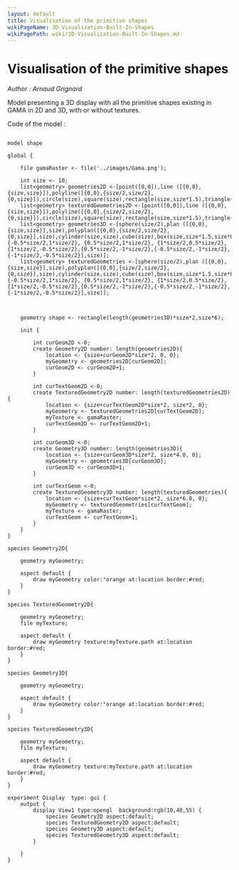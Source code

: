 ```yaml
---
layout: default
title: Visualisation of the primitive shapes
wikiPageName: 3D-Visualization-Built-In-Shapes
wikiPagePath: wiki/3D-Visualization-Built-In-Shapes.md
---
```

[//]: # (keyword|operator_plan)
[//]: # (keyword|operator_polyplan)
[//]: # (keyword|operator_cylinder)
[//]: # (keyword|operator_cube)
[//]: # (keyword|operator_box)
[//]: # (keyword|operator_pyramid)
[//]: # (keyword|operator_polyhedron)
[//]: # (keyword|operator_polyline)
[//]: # (keyword|operator_triangle)
[//]: # (keyword|operator_hexagon)
[//]: # (keyword|concept_3d)
[//]: # (keyword|concept_shape)
[//]: # (keyword|concept_texture)
# Visualisation of the primitive shapes


_Author : Arnaud Grignard_

Model presenting a 3D display with all the primitive shapes existing in GAMA in 2D and 3D, with or without textures. 


Code of the model : 

```

model shape   

global {
	
	file gamaRaster <- file('../images/Gama.png');
	
	int size <- 10;
	list<geometry> geometries2D <-[point([0,0]),line ([{0,0},{size,size}]),polyline([{0,0},{size/2,size/2},{0,size}]),circle(size),square(size),rectangle(size,size*1.5),triangle(size),hexagon(size)];
	list<geometry> texturedGeometries2D <-[point([0,0]),line ([{0,0},{size,size}]),polyline([{0,0},{size/2,size/2},{0,size}]),circle(size),square(size),rectangle(size,size*1.5),triangle(size),hexagon(size)];	
	list<geometry> geometries3D <-[sphere(size/2),plan ([{0,0},{size,size}],size),polyplan([{0,0},{size/2,size/2},{0,size}],size),cylinder(size,size),cube(size),box(size,size*1.5,size*0.5),pyramid(size),polyhedron([{-1*size/2,0.5*size/2}, {-0.5*size/2,1*size/2}, {0.5*size/2,1*size/2}, {1*size/2,0.5*size/2},{1*size/2,-0.5*size/2},{0.5*size/2,-1*size/2},{-0.5*size/2,-1*size/2},{-1*size/2,-0.5*size/2}],size)];
    list<geometry> texturedGeometries <-[sphere(size/2),plan ([{0,0},{size,size}],size),polyplan([{0,0},{size/2,size/2},{0,size}],size),cylinder(size,size),cube(size),box(size,size*1.5,size*0.5),pyramid(size),polyhedron([{-1*size/2,0.5*size/2}, {-0.5*size/2,1*size/2}, {0.5*size/2,1*size/2}, {1*size/2,0.5*size/2},{1*size/2,-0.5*size/2},{0.5*size/2,-1*size/2},{-0.5*size/2,-1*size/2},{-1*size/2,-0.5*size/2}],size)];
    
   
	
	geometry shape <- rectangle(length(geometries3D)*size*2,size*6);

	init { 
		
		int curGeom2D <-0;
		create Geometry2D number: length(geometries2D){ 
			location <- {size+curGeom2D*size*2, 0, 0};	
			myGeometry <- geometries2D[curGeom2D];
			curGeom2D <- curGeom2D+1;
		}
		
		int curTextGeom2D <-0;
		create TexturedGeometry2D number: length(texturedGeometries2D){ 
			location <- {size+curTextGeom2D*size*2, size*2, 0};	
			myGeometry <- texturedGeometries2D[curTextGeom2D];
			myTexture <- gamaRaster;
			curTextGeom2D <- curTextGeom2D+1;		
		}
		
		int curGeom3D <-0;
		create Geometry3D number: length(geometries3D){ 
			location <- {size+curGeom3D*size*2, size*4.0, 0};	
			myGeometry <- geometries3D[curGeom3D];
			curGeom3D <- curGeom3D+1;
		} 
		
		int curTextGeom <-0;
		create TexturedGeometry3D number: length(texturedGeometries){ 
			location <- {size+curTextGeom*size*2, size*6.0, 0};	
			myGeometry <- texturedGeometries[curTextGeom];
			myTexture <- gamaRaster;
			curTextGeom <- curTextGeom+1;
		}
	}  
} 
 
species Geometry2D{  

	geometry myGeometry;
	
	aspect default {
		draw myGeometry color:°orange at:location border:#red;
    }
} 

species TexturedGeometry2D{  

	geometry myGeometry;
	file myTexture;
	
	aspect default {
		draw myGeometry texture:myTexture.path at:location border:#red;
    }
} 
    
species Geometry3D{  

	geometry myGeometry;

	aspect default {
		draw myGeometry color:°orange at:location border:#red;
    }
}

species TexturedGeometry3D{  

	geometry myGeometry;
	file myTexture;

	aspect default {
		draw myGeometry texture:myTexture.path at:location border:#red;
    }
}

experiment Display  type: gui {
	output {
		display View1 type:opengl  background:rgb(10,40,55) {
			species Geometry2D aspect:default;
			species TexturedGeometry2D aspect:default;
			species Geometry3D aspect:default;
			species TexturedGeometry3D aspect:default;
		}

	}
}




```
